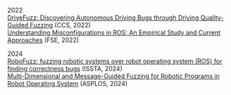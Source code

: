 2022  
[DriveFuzz: Discovering Autonomous Driving Bugs through Driving Quality-Guided Fuzzing](https://dl.acm.org/doi/abs/10.1145/3548606.3560558) (CCS, 2022)  
[Understanding Misconfigurations in ROS: An Empirical Study and Current Approaches](https://dl.acm.org/doi/abs/10.1145/3650212.3680350) (FSE, 2022)

2024  
[RoboFuzz: fuzzing robotic systems over robot operating system (ROS) for finding correctness bugs](https://dl.acm.org/doi/abs/10.1145/3540250.3549164) (ISSTA, 2024)  
[Multi-Dimensional and Message-Guided Fuzzing for Robotic Programs in Robot Operating System](https://dl.acm.org/doi/abs/10.1145/3620665.3640425) (ASPLOS, 2024)
